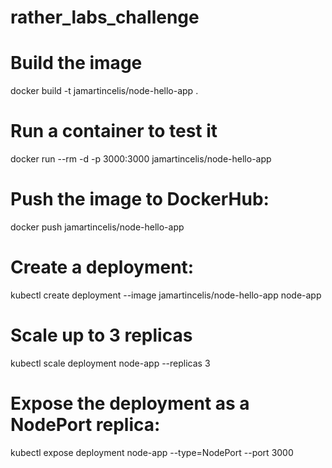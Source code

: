 # rather_labs_challenge

# Build the image

docker build -t jamartincelis/node-hello-app .

# Run a container to test it

docker run --rm -d -p 3000:3000 jamartincelis/node-hello-app

# Push the image to DockerHub: 

docker push jamartincelis/node-hello-app

# Create a deployment: 

kubectl create deployment --image jamartincelis/node-hello-app node-app

# Scale up to 3 replicas

kubectl scale deployment node-app --replicas 3

# Expose the deployment as a NodePort replica:

kubectl expose deployment node-app --type=NodePort --port 3000

